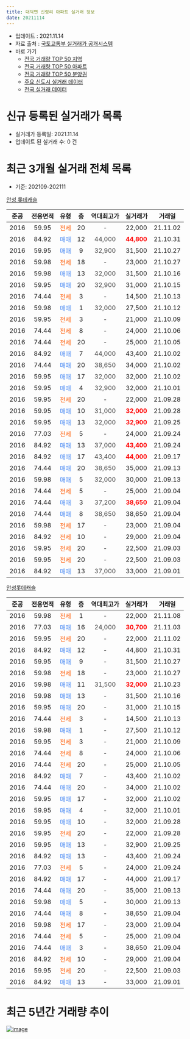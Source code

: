```yaml
---
title: 대덕면 신령리 아파트 실거래 정보
date: 20211114
---
```


* 업데이트 : 2021.11.14
* 자료 출처 : [국토교통부 실거래가 공개시스템](http://rt.molit.go.kr)
* 바로 가기
    * [전국 거래량 TOP 50 지역](https://apt-info.github.io/apt-trade-info/tr)
    * [전국 거래량 TOP 50 아파트](https://apt-info.github.io/apt-trade-info/ta)
    * [전국 거래량 TOP 50 분양권](https://apt-info.github.io/apt-trade-info/tb)
    * [주요 신도시 실거래 데이터](https://apt-info.github.io/apt-trade-info/newtown)
    * [전국 실거래 데이터](https://apt-info.github.io/apt-trade-info/all)



<script async src="https://pagead2.googlesyndication.com/pagead/js/adsbygoogle.js"></script>
<!-- 기본광고 -->
<ins class="adsbygoogle"
     style="display:block"
     data-ad-client="ca-pub-1142216861245946"
     data-ad-slot="4805727019"
     data-ad-format="auto"
     data-full-width-responsive="true"></ins>
<script>
     (adsbygoogle = window.adsbygoogle || []).push({});
</script>


# 신규 등록된 실거래가 목록

* 실거래가 등록일: 2021.11.14
* 업데이트 된 실거래 수: 0 건




<script async src="https://pagead2.googlesyndication.com/pagead/js/adsbygoogle.js"></script>
<!-- 기본광고 -->
<ins class="adsbygoogle"
     style="display:block"
     data-ad-client="ca-pub-1142216861245946"
     data-ad-slot="4805727019"
     data-ad-format="auto"
     data-full-width-responsive="true"></ins>
<script>
     (adsbygoogle = window.adsbygoogle || []).push({});
</script>


# 최근 3개월 실거래 전체 목록
* 기준: 202109-202111


[안성 롯데캐슬](https://search.naver.com/search.naver?query=%EC%95%88%EC%84%B1+%EB%A1%AF%EB%8D%B0%EC%BA%90%EC%8A%AC)

|준공|전용면적|유형|층|역대최고가|실거래가|거래일|
|:---:|:---:|:---:|:---:|:---:|:---:|:---:|
|2016|59.95|<span style="color:#FF5A00">전세</span>|20|<span style="color:#444444">-</span>|22,000|21.11.02|
|2016|84.92|<span style="color:#4285F3">매매</span>|12|<span style="color:#444444">44,000</span>|<b><span style="color:#FF0000">44,800</span></b>|21.10.31|
|2016|59.95|<span style="color:#4285F3">매매</span>|9|<span style="color:#444444">32,900</span>|31,500|21.10.27|
|2016|59.98|<span style="color:#FF5A00">전세</span>|18|<span style="color:#444444">-</span>|23,000|21.10.27|
|2016|59.98|<span style="color:#4285F3">매매</span>|13|<span style="color:#444444">32,000</span>|31,500|21.10.16|
|2016|59.95|<span style="color:#4285F3">매매</span>|20|<span style="color:#444444">32,900</span>|31,000|21.10.15|
|2016|74.44|<span style="color:#FF5A00">전세</span>|3|<span style="color:#444444">-</span>|14,500|21.10.13|
|2016|59.98|<span style="color:#4285F3">매매</span>|1|<span style="color:#444444">32,000</span>|27,500|21.10.12|
|2016|59.95|<span style="color:#FF5A00">전세</span>|3|<span style="color:#444444">-</span>|21,000|21.10.09|
|2016|74.44|<span style="color:#FF5A00">전세</span>|8|<span style="color:#444444">-</span>|24,000|21.10.06|
|2016|74.44|<span style="color:#FF5A00">전세</span>|20|<span style="color:#444444">-</span>|25,000|21.10.05|
|2016|84.92|<span style="color:#4285F3">매매</span>|7|<span style="color:#444444">44,000</span>|43,400|21.10.02|
|2016|74.44|<span style="color:#4285F3">매매</span>|20|<span style="color:#444444">38,650</span>|34,000|21.10.02|
|2016|59.95|<span style="color:#4285F3">매매</span>|17|<span style="color:#444444">32,000</span>|32,000|21.10.02|
|2016|59.95|<span style="color:#4285F3">매매</span>|4|<span style="color:#444444">32,900</span>|32,000|21.10.01|
|2016|59.95|<span style="color:#FF5A00">전세</span>|20|<span style="color:#444444">-</span>|22,000|21.09.28|
|2016|59.95|<span style="color:#4285F3">매매</span>|10|<span style="color:#444444">31,000</span>|<b><span style="color:#FF0000">32,000</span></b>|21.09.28|
|2016|59.95|<span style="color:#4285F3">매매</span>|13|<span style="color:#444444">32,000</span>|<b><span style="color:#FF0000">32,900</span></b>|21.09.25|
|2016|77.03|<span style="color:#FF5A00">전세</span>|5|<span style="color:#444444">-</span>|24,000|21.09.24|
|2016|84.92|<span style="color:#4285F3">매매</span>|13|<span style="color:#444444">37,000</span>|<b><span style="color:#FF0000">43,400</span></b>|21.09.24|
|2016|84.92|<span style="color:#4285F3">매매</span>|17|<span style="color:#444444">43,400</span>|<b><span style="color:#FF0000">44,000</span></b>|21.09.17|
|2016|74.44|<span style="color:#4285F3">매매</span>|20|<span style="color:#444444">38,650</span>|35,000|21.09.13|
|2016|59.98|<span style="color:#4285F3">매매</span>|5|<span style="color:#444444">32,000</span>|30,000|21.09.13|
|2016|74.44|<span style="color:#FF5A00">전세</span>|5|<span style="color:#444444">-</span>|25,000|21.09.04|
|2016|74.44|<span style="color:#4285F3">매매</span>|3|<span style="color:#444444">37,200</span>|<b><span style="color:#FF0000">38,650</span></b>|21.09.04|
|2016|74.44|<span style="color:#4285F3">매매</span>|8|<span style="color:#444444">38,650</span>|38,650|21.09.04|
|2016|59.98|<span style="color:#FF5A00">전세</span>|17|<span style="color:#444444">-</span>|23,000|21.09.04|
|2016|84.92|<span style="color:#FF5A00">전세</span>|10|<span style="color:#444444">-</span>|29,000|21.09.04|
|2016|59.95|<span style="color:#FF5A00">전세</span>|20|<span style="color:#444444">-</span>|22,500|21.09.03|
|2016|59.95|<span style="color:#FF5A00">전세</span>|20|<span style="color:#444444">-</span>|22,500|21.09.03|
|2016|84.92|<span style="color:#4285F3">매매</span>|13|<span style="color:#444444">37,000</span>|33,000|21.09.01|

[안성롯데캐슬](https://search.naver.com/search.naver?query=%EC%95%88%EC%84%B1%EB%A1%AF%EB%8D%B0%EC%BA%90%EC%8A%AC)

|준공|전용면적|유형|층|역대최고가|실거래가|거래일|
|:---:|:---:|:---:|:---:|:---:|:---:|:---:|
|2016|59.98|<span style="color:#FF5A00">전세</span>|1|<span style="color:#444444">-</span>|22,000|21.11.08|
|2016|77.03|<span style="color:#4285F3">매매</span>|16|<span style="color:#444444">24,000</span>|<b><span style="color:#FF0000">30,700</span></b>|21.11.03|
|2016|59.95|<span style="color:#FF5A00">전세</span>|20|<span style="color:#444444">-</span>|22,000|21.11.02|
|2016|84.92|<span style="color:#4285F3">매매</span>|12|<span style="color:#444444">-</span>|44,800|21.10.31|
|2016|59.95|<span style="color:#4285F3">매매</span>|9|<span style="color:#444444">-</span>|31,500|21.10.27|
|2016|59.98|<span style="color:#FF5A00">전세</span>|18|<span style="color:#444444">-</span>|23,000|21.10.27|
|2016|59.98|<span style="color:#4285F3">매매</span>|11|<span style="color:#444444">31,500</span>|<b><span style="color:#FF0000">32,000</span></b>|21.10.23|
|2016|59.98|<span style="color:#4285F3">매매</span>|13|<span style="color:#444444">-</span>|31,500|21.10.16|
|2016|59.95|<span style="color:#4285F3">매매</span>|20|<span style="color:#444444">-</span>|31,000|21.10.15|
|2016|74.44|<span style="color:#FF5A00">전세</span>|3|<span style="color:#444444">-</span>|14,500|21.10.13|
|2016|59.98|<span style="color:#4285F3">매매</span>|1|<span style="color:#444444">-</span>|27,500|21.10.12|
|2016|59.95|<span style="color:#FF5A00">전세</span>|3|<span style="color:#444444">-</span>|21,000|21.10.09|
|2016|74.44|<span style="color:#FF5A00">전세</span>|8|<span style="color:#444444">-</span>|24,000|21.10.06|
|2016|74.44|<span style="color:#FF5A00">전세</span>|20|<span style="color:#444444">-</span>|25,000|21.10.05|
|2016|84.92|<span style="color:#4285F3">매매</span>|7|<span style="color:#444444">-</span>|43,400|21.10.02|
|2016|74.44|<span style="color:#4285F3">매매</span>|20|<span style="color:#444444">-</span>|34,000|21.10.02|
|2016|59.95|<span style="color:#4285F3">매매</span>|17|<span style="color:#444444">-</span>|32,000|21.10.02|
|2016|59.95|<span style="color:#4285F3">매매</span>|4|<span style="color:#444444">-</span>|32,000|21.10.01|
|2016|59.95|<span style="color:#4285F3">매매</span>|10|<span style="color:#444444">-</span>|32,000|21.09.28|
|2016|59.95|<span style="color:#FF5A00">전세</span>|20|<span style="color:#444444">-</span>|22,000|21.09.28|
|2016|59.95|<span style="color:#4285F3">매매</span>|13|<span style="color:#444444">-</span>|32,900|21.09.25|
|2016|84.92|<span style="color:#4285F3">매매</span>|13|<span style="color:#444444">-</span>|43,400|21.09.24|
|2016|77.03|<span style="color:#FF5A00">전세</span>|5|<span style="color:#444444">-</span>|24,000|21.09.24|
|2016|84.92|<span style="color:#4285F3">매매</span>|17|<span style="color:#444444">-</span>|44,000|21.09.17|
|2016|74.44|<span style="color:#4285F3">매매</span>|20|<span style="color:#444444">-</span>|35,000|21.09.13|
|2016|59.98|<span style="color:#4285F3">매매</span>|5|<span style="color:#444444">-</span>|30,000|21.09.13|
|2016|74.44|<span style="color:#4285F3">매매</span>|8|<span style="color:#444444">-</span>|38,650|21.09.04|
|2016|59.98|<span style="color:#FF5A00">전세</span>|17|<span style="color:#444444">-</span>|23,000|21.09.04|
|2016|74.44|<span style="color:#FF5A00">전세</span>|5|<span style="color:#444444">-</span>|25,000|21.09.04|
|2016|74.44|<span style="color:#4285F3">매매</span>|3|<span style="color:#444444">-</span>|38,650|21.09.04|
|2016|84.92|<span style="color:#FF5A00">전세</span>|10|<span style="color:#444444">-</span>|29,000|21.09.04|
|2016|59.95|<span style="color:#FF5A00">전세</span>|20|<span style="color:#444444">-</span>|22,500|21.09.03|
|2016|84.92|<span style="color:#4285F3">매매</span>|13|<span style="color:#444444">-</span>|33,000|21.09.01|



<script async src="https://pagead2.googlesyndication.com/pagead/js/adsbygoogle.js"></script>
<!-- 기본광고 -->
<ins class="adsbygoogle"
     style="display:block"
     data-ad-client="ca-pub-1142216861245946"
     data-ad-slot="4805727019"
     data-ad-format="auto"
     data-full-width-responsive="true"></ins>
<script>
     (adsbygoogle = window.adsbygoogle || []).push({});
</script>


# 최근 5년간 거래량 추이


<div style="width:100%;">
    <canvas id="deal_progress" height="200"></canvas>
</div>

<script>
new Chart(document.getElementById("deal_progress"), {
    type: 'line',
    data: {
        labels: ['16.01','16.02','16.03','16.04','16.05','16.06','16.07','16.08','16.09','16.10','16.11','16.12','17.01','17.02','17.03','17.04','17.05','17.06','17.07','17.08','17.09','17.10','17.11','17.12','18.01','18.02','18.03','18.04','18.05','18.06','18.07','18.08','18.09','18.10','18.11','18.12','19.01','19.02','19.03','19.04','19.05','19.06','19.07','19.08','19.09','19.10','19.11','19.12','20.01','20.02','20.03','20.04','20.05','20.06','20.07','20.08','20.09','20.10','20.11','20.12','21.01','21.02','21.03','21.04','21.05','21.06','21.07','21.08','21.09','21.10','21.11'],
        datasets: [{
            label: '매매/분양권',
            data: [48,65,88,34,24,8,10,2,5,4,3,8,3,7,7,12,9,6,5,5,9,6,5,10,3,7,12,9,6,9,7,9,11,7,8,9,7,7,12,11,5,10,7,13,11,15,12,23,16,16,17,13,18,24,24,14,11,19,30,78,52,37,46,24,28,20,20,9,18,19,1],
            borderColor: "rgba(66, 133, 243, 1)",
            backgroundColor: "rgba(66, 133, 243, 0.05)",
            borderWidth: 1,
            pointRadius: 0,
            fill: false,
            lineTension: 0
        },{
            label: '전/월세',
            data: [25,51,55,27,15,4,8,7,1,4,4,2,1,5,2,2,3,5,6,3,6,3,7,6,14,23,25,14,10,10,11,6,7,11,6,10,7,11,11,3,7,6,11,8,6,5,7,12,10,18,11,16,8,8,5,7,5,7,5,9,17,8,10,7,10,10,9,14,13,10,3],
            borderColor: "rgba(255, 90, 0, 1)",
            backgroundColor: "rgba(255, 90, 0, 0.05)",
            borderWidth: 1,
            pointRadius: 0,
            fill: false,
            lineTension: 0
        },{
            label: '합계',
            data: [73,116,143,61,39,12,18,9,6,8,7,10,4,12,9,14,12,11,11,8,15,9,12,16,17,30,37,23,16,19,18,15,18,18,14,19,14,18,23,14,12,16,18,21,17,20,19,35,26,34,28,29,26,32,29,21,16,26,35,87,69,45,56,31,38,30,29,23,31,29,4],
            borderColor: "rgba(0, 0, 0, 1)",
            backgroundColor: "rgba(0, 0, 0, 0.03)",
            borderWidth: 0.1,
            pointRadius: 0,
            fill: true,
            lineTension: 0
        }
        ]
    },
    options: {
        responsive: true,
        title: {
            display: false
        },
        tooltips: {
            mode: 'index',
            intersect: false
        },
        hover: {
            mode: 'nearest',
            intersect: true
        },
        scales: {
            xAxes: [{
                display: true,
                scaleLabel: {
                    display: true,
                    labelString: '년/월'
                }
            }],
            yAxes: [{
                display: true,
                ticks: {
                    suggestedMin: 0,
                },
                scaleLabel: {
                    display: true,
                    labelString: '실거래 수'
                }
            }]
        }
    }
});

</script>


[![image](https://apt-info.github.io/images/2020-01-03-apt-trade-info/1024x500.png)](https://play.google.com/store/apps/details?id=com.aptinfo.apttradeinfo)

